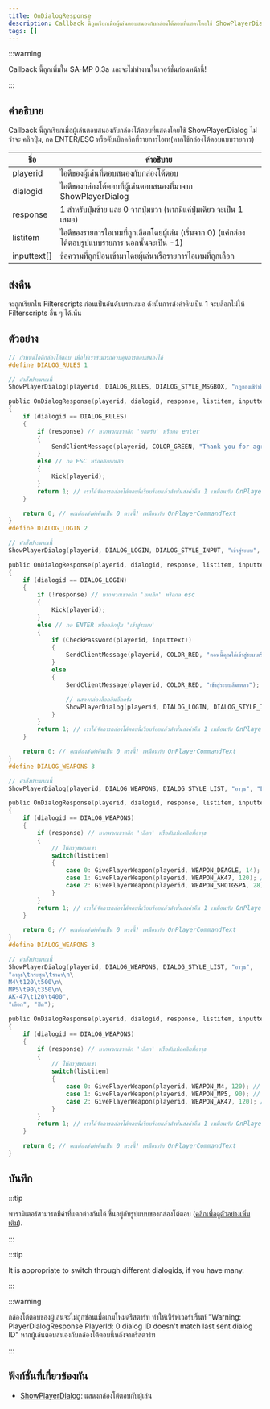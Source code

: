 ```yaml
---
title: OnDialogResponse
description: Callback นี้ถูกเรียกเมื่อผู้เล่นตอบสนองกับกล่องโต้ตอบที่แสดงโดยใช้ ShowPlayerDialog ไม่ว่าจะ คลิกปุ่ม, กด ENTER/ESC หรือดับเบิลคลิกที่รายการไอเทม (หากใช้กล่องโต้ตอบแบบรายการ)
tags: []
---
```


:::warning

Callback นี้ถูกเพิ่มใน SA-MP 0.3a และจะไม่ทำงานในเวอร์ชั่นก่อนหน้านี้!

:::

## คำอธิบาย

Callback นี้ถูกเรียกเมื่อผู้เล่นตอบสนองกับกล่องโต้ตอบที่แสดงโดยใช้ ShowPlayerDialog ไม่ว่าจะ คลิกปุ่ม, กด ENTER/ESC หรือดับเบิลคลิกที่รายการไอเท(หากใช้กล่องโต้ตอบแบบรายการ)

| ชื่อ        | คำอธิบาย                                                                                           |
| ----------- | -------------------------------------------------------------------------------------------------- |
| playerid    | ไอดีของผู้เล่นที่ตอบสนองกับกล่องโต้ตอบ                                                             |
| dialogid    | ไอดีของกล่องโต้ตอบที่ผู้เล่นตอบสนองที่มาจาก ShowPlayerDialog                                       |
| response    | 1 สำหรับปุ่มซ้าย และ 0 จากปุ่มขวา (หากมีแค่ปุ่มเดียว จะเป็น 1 เสมอ)                                |
| listitem    | ไอดีของรายการไอเทมที่ถูกเลือกโดยผู้เล่น (เริ่มจาก 0) (แค่กล่องโต้ตอบรูปแบบรายการ นอกนั้นจะเป็น -1) |
| inputtext[] | ข้อความที่ถูกป้อนเข้ามาโดยผู้เล่นหรือรายการไอเทมที่ถูกเลือก                                        |

## ส่งคืน

จะถูกเรียกใน Filterscripts ก่อนเป็นอันดับแรกเสมอ ดังนั้นการส่งค่าคืนเป็น 1 จะบล็อกไม่ให้ Filterscripts อื่น ๆ ได้เห็น

## ตัวอย่าง

```c
// กำหนดไอดีกล่องโต้ตอบ เพื่อให้เราสามารถควบคุมการตอบสนองได้
#define DIALOG_RULES 1

// คำสั่งประมาณนี้
ShowPlayerDialog(playerid, DIALOG_RULES, DIALOG_STYLE_MSGBOX, "กฎของเซิร์ฟเวอร์", "- ห้ามโกง\n- ห้ามสแปม\n- เคราพแอดมิน\n\nคุณยอมรับกฎเหล่านี้ไหม?", "ยอมรับ", "ไม่ยอมรับ");

public OnDialogResponse(playerid, dialogid, response, listitem, inputtext[])
{
    if (dialogid == DIALOG_RULES)
    {
        if (response) // หากพวกเขาคลิก 'ยอมรับ' หรือกด enter
        {
            SendClientMessage(playerid, COLOR_GREEN, "Thank you for agreeing to the กฎของเซิร์ฟเวอร์!");
        }
        else // กด ESC หรือคลิกยกเลิก
        {
            Kick(playerid);
        }
        return 1; // เราได้จัดการกล่องโต้ตอบนี้เรียบร้อยแล้วดังนั้นส่งค่าคืน 1 เหมือนกับ OnPlayerCommandText
    }

    return 0; // คุณต้องส่งค่าคืนเป็น 0 ตรงนี้! เหมือนกับ OnPlayerCommandText
}
#define DIALOG_LOGIN 2

// คำสั่งประมาณนี้
ShowPlayerDialog(playerid, DIALOG_LOGIN, DIALOG_STYLE_INPUT, "เข้าสู่ระบบ", "โปรดป้อนรหัสผ่านของคุณ:", "เข้าสู่ระบบ", "ยกเลิก");

public OnDialogResponse(playerid, dialogid, response, listitem, inputtext[])
{
    if (dialogid == DIALOG_LOGIN)
    {
        if (!response) // หากพวกเขาคลิก 'ยกเลิก' หรือกด esc
        {
            Kick(playerid);
        }
        else // กด ENTER หรือคลิกปุ่ม 'เข้าสู่ระบบ'
        {
            if (CheckPassword(playerid, inputtext))
            {
                SendClientMessage(playerid, COLOR_RED, "ตอนนี้คุณได้เข้าสู่ระบบเรียบร้อยแล้ว!");
            }
            else
            {
                SendClientMessage(playerid, COLOR_RED, "เข้าสู่ระบบล้มเหลว");

                // แสดงกล่องล็อกอินอีกครั้ง
                ShowPlayerDialog(playerid, DIALOG_LOGIN, DIALOG_STYLE_INPUT, "เข้าสู่ระบบ", "โปรดป้อนรหัสผ่านของคุณ:", "เข้าสู่ระบบ", "ยกเลิก");
            }
        }
        return 1; // เราได้จัดการกล่องโต้ตอบนี้เรียบร้อยแล้วดังนั้นส่งค่าคืน 1 เหมือนกับ OnPlayerCommandText
    }

    return 0; // คุณต้องส่งค่าคืนเป็น 0 ตรงนี้! เหมือนกับ OnPlayerCommandText
}
#define DIALOG_WEAPONS 3

// คำสั่งประมาณนี้
ShowPlayerDialog(playerid, DIALOG_WEAPONS, DIALOG_STYLE_LIST, "อาวุธ", "Desert Eagle\nAK-47\nCombat Shotgun", "เลือก", "ปิด");

public OnDialogResponse(playerid, dialogid, response, listitem, inputtext[])
{
    if (dialogid == DIALOG_WEAPONS)
    {
        if (response) // หากพวกเขาคลิก 'เลือก' หรือดับเบิลคลิกที่อาวุธ
        {
            // ให้อาวุธพวกเขา
            switch(listitem)
            {
                case 0: GivePlayerWeapon(playerid, WEAPON_DEAGLE, 14); // ให้ desert eagle พวกเขา
                case 1: GivePlayerWeapon(playerid, WEAPON_AK47, 120); // ให้ AK-47 พวกเขา
                case 2: GivePlayerWeapon(playerid, WEAPON_SHOTGSPA, 28); // ให้ Combat Shotgun พวกเขา
            }
        }
        return 1; // เราได้จัดการกล่องโต้ตอบนี้เรียบร้อยแล้วดังนั้นส่งค่าคืน 1 เหมือนกับ OnPlayerCommandText
    }

    return 0; // คุณต้องส่งค่าคืนเป็น 0 ตรงนี้! เหมือนกับ OnPlayerCommandText
}
#define DIALOG_WEAPONS 3

// คำสั่งประมาณนี้
ShowPlayerDialog(playerid, DIALOG_WEAPONS, DIALOG_STYLE_LIST, "อาวุธ",
"อาวุธ\tกระสุน\tราคา\n\
M4\t120\t500\n\
MP5\t90\t350\n\
AK-47\t120\t400",
"เลือก", "ปิด");

public OnDialogResponse(playerid, dialogid, response, listitem, inputtext[])
{
    if (dialogid == DIALOG_WEAPONS)
    {
        if (response) // หากพวกเขาคลิก 'เลือก' หรือดับเบิลคลิกที่อาวุธ
        {
            // ให้อาวุธพวกเขา
            switch(listitem)
            {
                case 0: GivePlayerWeapon(playerid, WEAPON_M4, 120); // ให้ M4 พวกเขา
                case 1: GivePlayerWeapon(playerid, WEAPON_MP5, 90); // ให้ MP5 พวกเขา
                case 2: GivePlayerWeapon(playerid, WEAPON_AK47, 120); // ให้ AK-47 พวกเขา
            }
        }
        return 1; // เราได้จัดการกล่องโต้ตอบนี้เรียบร้อยแล้วดังนั้นส่งค่าคืน 1 เหมือนกับ OnPlayerCommandText
    }

    return 0; // คุณต้องส่งค่าคืนเป็น 0 ตรงนี้! เหมือนกับ OnPlayerCommandText
}
```

## บันทึก

:::tip

พารามิเตอร์สามารถมีค่าที่แตกต่างกันได้ ขึ้นอยู่กับรูปแบบของกล่องโต้ตอบ ([คลิกเพื่อดูตัวอย่างเพิ่มเติม](../resources/dialogstyles.md)).

:::

:::tip

It is appropriate to switch through different dialogids, if you have many.

:::

:::warning

กล่องโต้ตอบของผู้เล่นจะไม่ถูกซ่อนเมื่อเกมโหมดรีสตาร์ท ทำให้เซิร์ฟเวอร์ปริ้นท์ "Warning: PlayerDialogResponse PlayerId: 0 dialog ID doesn't match last sent dialog ID" หากผู้เล่นตอบสนองกับกล่องโต้ตอบนี้หลังจากรีสตาร์ท

:::

## ฟังก์ชั่นที่เกี่ยวข้องกัน

- [ShowPlayerDialog](../../scripting/functions/ShowPlayerDialog.md): แสดงกล่องโต้ตอบกับผู้เล่น
